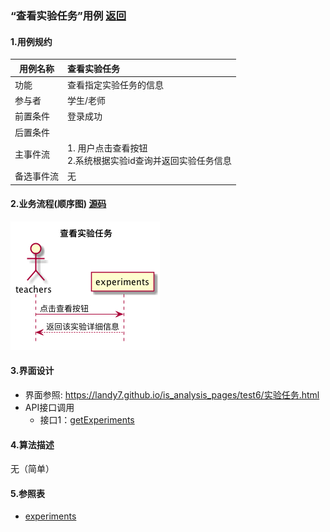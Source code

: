 ### “查看实验任务”用例 [返回](././README.md)

#### 1.用例规约

|用例名称|查看实验任务|
|-------|:-------------|
|功能|查看指定实验任务的信息|
|参与者|学生/老师|
|前置条件| 登录成功|
|后置条件||
|主事件流| 1. 用户点击查看按钮<br/>2.系统根据实验id查询并返回实验任务信息<br/>|
|备选事件流|无|

#### 2.业务流程(顺序图) [源码](../sequence/查看实验任务.md)
![查看实验任务](/out/test6/sequence/查看实验任务/查看实验任务.png)

#### 3.界面设计
- 界面参照: https://landy7.github.io/is_analysis_pages/test6/实验任务.html
- API接口调用
    - 接口1：[getExperiments](../接口/getExperiments.md)

#### 4.算法描述
无（简单）

#### 5.参照表
- [experiments](../数据库设计.md/#experiments)